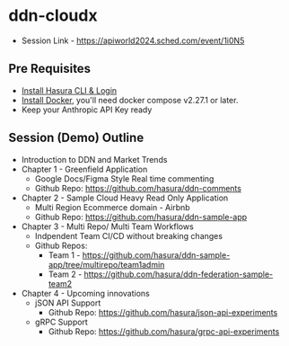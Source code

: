 # ddn-cloudx

- Session Link - https://apiworld2024.sched.com/event/1i0N5

## Pre Requisites

- [Install Hasura CLI & Login](https://hasura.io/docs/3.0/cli/installation)
- [Install Docker](https://docs.docker.com/engine/install/), you'll need docker compose v2.27.1 or later.
- Keep your Anthropic API Key ready

## Session (Demo) Outline

  - Introduction to DDN and Market Trends
  - Chapter 1 - Greenfield Application
    - Google Docs/Figma Style Real time commenting 
    - Github Repo: https://github.com/hasura/ddn-comments 
  - Chapter 2 - Sample Cloud Heavy Read Only Application
    - Multi Region Ecommerce domain - Airbnb
    - Github Repo: https://github.com/hasura/ddn-sample-app
  - Chapter 3 - Multi Repo/ Multi Team Workflows
    - Indpendent Team CI/CD without breaking changes
    - Github Repos:
      - Team 1 - https://github.com/hasura/ddn-sample-app/tree/multirepo/team1admin 
      - Team 2 - https://github.com/hasura/ddn-federation-sample-team2
  - Chapter 4 - Upcoming innovations
    - jSON API Support 
      -  Github Repo: https://github.com/hasura/json-api-experiments
    - gRPC Support
      - Github Repo: https://github.com/hasura/grpc-api-experiments 
